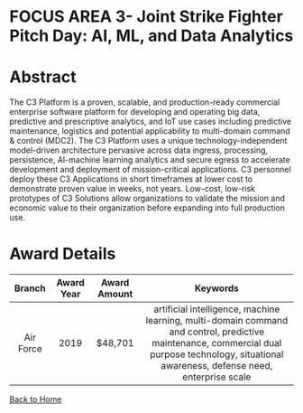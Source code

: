 
FOCUS AREA 3- Joint Strike Fighter Pitch Day: AI, ML, and Data Analytics
========================================================================

# Abstract


The C3 Platform is a proven, scalable, and production-ready commercial enterprise software platform for developing and operating big data, predictive and prescriptive analytics, and IoT use cases including predictive maintenance, logistics and potential applicability to multi-domain command & control (MDC2). The C3 Platform uses a unique technology-independent model-driven architecture pervasive across data ingress, processing, persistence, AI-machine learning analytics and secure egress to accelerate development and deployment of mission-critical applications. C3 personnel deploy these C3 Applications in short timeframes at lower cost to demonstrate proven value in weeks, not years. Low-cost, low-risk prototypes of C3 Solutions allow organizations to validate the mission and economic value to their organization before expanding into full production use.  

# Award Details

|Branch|Award Year|Award Amount|Keywords|
| :---: | :---: | :---: | :---: |
|Air Force|2019|$48,701|artificial intelligence, machine learning, multi-domain command and control, predictive maintenance, commercial dual purpose technology, situational awareness, defense need, enterprise scale|
  
  


[Back to Home](https://github.com/chrischow/dod_sbir_awards#1552)